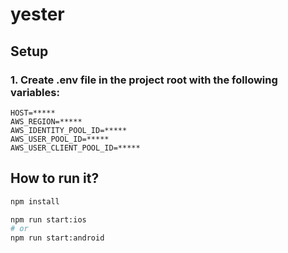 # yester

## Setup

### 1. Create .env file in the project root with the following variables:

```
HOST=*****
AWS_REGION=*****
AWS_IDENTITY_POOL_ID=*****
AWS_USER_POOL_ID=*****
AWS_USER_CLIENT_POOL_ID=*****
```

## How to run it?

```sh
npm install

npm run start:ios
# or
npm run start:android
```
